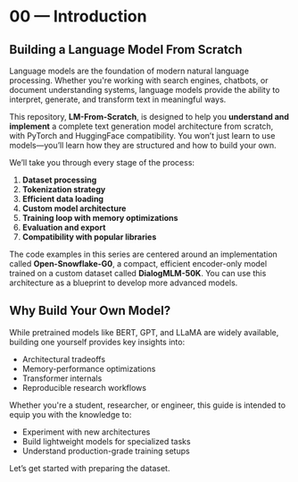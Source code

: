 
# 00 — Introduction

## Building a Language Model From Scratch

Language models are the foundation of modern natural language processing. Whether you're working with search engines, chatbots, or document understanding systems, language models provide the ability to interpret, generate, and transform text in meaningful ways.

This repository, **LM-From-Scratch**, is designed to help you **understand and implement** a complete text generation model architecture from scratch, with PyTorch and HuggingFace compatibility. You won’t just learn to use models—you’ll learn how they are structured and how to build your own.

We’ll take you through every stage of the process:

1. **Dataset processing**
2. **Tokenization strategy**
3. **Efficient data loading**
4. **Custom model architecture**
5. **Training loop with memory optimizations**
6. **Evaluation and export**
7. **Compatibility with popular libraries**

The code examples in this series are centered around an implementation called **Open-Snowflake-G0**, a compact, efficient encoder-only model trained on a custom dataset called **DialogMLM-50K**. You can use this architecture as a blueprint to develop more advanced models.

## Why Build Your Own Model?

While pretrained models like BERT, GPT, and LLaMA are widely available, building one yourself provides key insights into:

* Architectural tradeoffs
* Memory-performance optimizations
* Transformer internals
* Reproducible research workflows

Whether you're a student, researcher, or engineer, this guide is intended to equip you with the knowledge to:

* Experiment with new architectures
* Build lightweight models for specialized tasks
* Understand production-grade training setups

Let’s get started with preparing the dataset.
